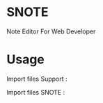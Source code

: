 # SNOTE
Note Editor For Web Developer

# Usage
Import files Support :
<link rel="stylesheet" href="https://maxcdn.bootstrapcdn.com/bootstrap/4.3.1/css/bootstrap.min.css">
<script src="https://ajax.googleapis.com/ajax/libs/jquery/3.4.1/jquery.min.js"></script>

Import files SNOTE :
<link rel="stylesheet" href="/SNOTE/s-note.css">
<script src="https:/SNOTE/s-note.js"></script>
